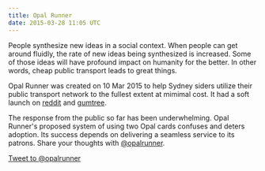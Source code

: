 ```yaml
---
title: Opal Runner
date: 2015-03-28 11:05 UTC
---
```


People synthesize new ideas in a social context. When people can get around fluidly, the rate of new ideas being synthesized is increased. Some of those ideas will have profound impact on humanity for the better. In other words, cheap public transport leads to great things.

Opal Runner was created on 10 Mar 2015 to help Sydney siders utilize their public transport network to the fullest extent at mimimal cost. It had a soft launch on [reddit](https://www.reddit.com/r/sydney/comments/2zgh6t/unlimited_travel_on_opal_for_less/) and [gumtree](http://www.gumtree.com.au/s-ad/surry-hills/bus-train-plane/unlimited-travel-on-opal-for-less/1073765483).

The response from the public so far has been underwhelming. Opal Runner's proposed system of using two Opal cards confuses and deters adoption. Its success depends on delivering a seamless service to its patrons. Share your thoughts with [@opalrunner](http://twitter.com/opalrunner).

<a class="twitter-mention-button" href="https://twitter.com/intent/tweet?screen_name=opalrunner">Tweet to @opalrunner</a>
